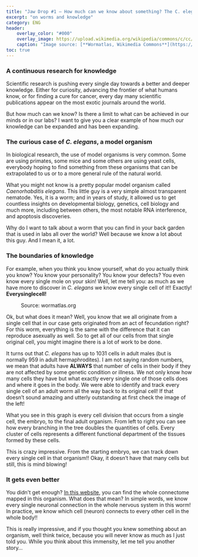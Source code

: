 ```yaml
---
title: "Jaw Drop #1 – How much can we know about something? The C. elegans story."
excerpt: "on worms and knowledge"
category: ENG
header:
    overlay_color: "#000"
    overlay_image: https://upload.wikimedia.org/wikipedia/commons/c/cc/Adult_Caenorhabditis_elegans.jpg
    caption: "Image source: [**Wormatlas, Wikimedia Commons**](https://upload.wikimedia.org/wikipedia/commons/c/cc/Adult_Caenorhabditis_elegans.jpg)"
toc: true
---
```

### A continuous research for knowledge
Scientific research is pushing every single day towards a better and deeper knowledge. Either for curiosity, advancing the frontier of what humans know, or for finding a cure for cancer, every day many scientific publications appear on the most exotic journals around the world.

But how much can we know? Is there a limit to what can be achieved in our minds or in our labs? I want to give you a clear example of how much our knowledge can be expanded and has been expanding.

### The curious case of _C. elegans_, a model organism
In biological research, the use of model organisms is very common. Some are using primates, some mice and some others are using yeast cells, everybody hoping to find something from these organisms that can be extrapolated to us or to a more general rule of the natural world.

What you might not know is a pretty popular model organism called _Caenorhabditis elegans_. This little guy is a very simple almost transparent nematode. Yes, it is a worm; and in years of study, it allowed us to get countless insights on developmental biology, genetics, cell biology and much more, including between others, the most notable RNA interference, and apoptosis discoveries.

Why do I want to talk about a worm that you can find in your back garden that is used in labs all over the world? Well because we know a lot about this guy. And I mean it, a lot.

### The boundaries of knowledge
For example, when you think you know yourself, what do you actually think you know? You know your personality? You know your defects? You even know every single mole on your skin! Well, let me tell you: as much as we have more to discover in _C. elegans_ we know every single cell of it!! Exactly! **Everysinglecell!**

<figure style="width: 300px" class="align-left">
        <img src="https://wormatlas.org/images/embryoniclineage.jpg" alt="">
        <figcaption>Source: wormatlas.org</figcaption>
</figure> 

Ok, but what does it mean? Well, you know that we all originate from a single cell that in our case gets originated from an act of fecundation right? For this worm, everything is the same with the difference that it can reproduce asexually as well. So to get all of our cells from that single original cell, you might imagine there is a lot of work to be done.

It turns out that _C. elegans_ has up to 1031 cells in adult males (but is normally 959 in adult hermaphrodites). I am not saying random numbers, we mean that adults have **ALWAYS** that number of cells in their body if they are not affected by some genetic condition or illness. We not only know how many cells they have but what exactly every single one of those cells does and where it goes in the body. We were able to identify and track every single cell of an adult worm all the way back to its original cell! If that doesn’t sound amazing and utterly outstanding at first check the image of the left!

What you see in this graph is every cell division that occurs from a single cell, the embryo, to the final adult organism. From left to right you can see how every branching in the tree doubles the quantities of cells. Every cluster of cells represents a different functional department of the tissues formed by these cells.

This is crazy impressive. From the starting embryo, we can track down every single cell in that organism!! Okay, it doesn’t have that many cells but still, this is mind blowing!

### It gets even better
You didn't get enough? <a href="https://neurodata.io/project/connectomes/">In this website</a>, you can find the whole connectome mapped in this organism. What does that mean? In simple words, we know every single neuronal connection in the whole nervous system in this worm! In practice, we know which cell (neuron) connects to every other cell in the whole body!!

This is really impressive, and if you thought you knew something about an organism, well think twice, because you will never know as much as I just told you. While you think about this immensity, let me tell you another story…